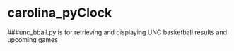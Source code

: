 # carolina_pyClock

###unc_bball.py is for retrieving and displaying UNC basketball results and upcoming games
